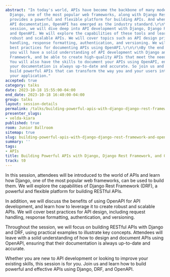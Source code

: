 ```yaml
---
abstract: "In today's world, APIs have become the backbone of many modern applications.
  Django, one of the most popular web frameworks, along with Django Rest Framework,
  provides a powerful and flexible platform for building APIs. And when it comes to
  API documentation, OpenAPI has emerged as the industry standard.\r\n\r\nIn this
  session, we will dive deep into API development with Django, Django Rest Framework,
  and OpenAPI. We will explore the capabilities of these tools and learn how to build
  robust and scalable APIs. We will cover topics such as API design principles, request
  handling, response formatting, authentication, and versioning. We will also discuss
  best practices for documenting APIs using OpenAPI.\r\n\r\nBy the end of this session,
  you will have a solid understanding of API development with Django and Django Rest
  Framework, and be able to create high-quality APIs that meet the needs of your users.
  You will also have the skills to document your APIs using OpenAPI, ensuring that
  your documentation is always up-to-date and accurate. So join us and learn how to
  build powerful APIs that can transform the way you and your users interact with
  your application."
accepted: true
category: talks
date: 2023-10-18 15:55:00-04:00
end_date: 2023-10-18 16:40:00-04:00
group: talks
layout: session-details
permalink: /talks/building-powerful-apis-with-django-django-rest-framework-and-openapi/
presenter_slugs:
- velda-kiara
published: true
room: Junior Ballroom
sitemap: true
slug: building-powerful-apis-with-django-django-rest-framework-and-openapi
summary: ''
tags:
- APIs
title: Building Powerful APIs with Django, Django Rest Framework, and OpenAPI
track: t0
---
```


In this session, attendees will be introduced to the world of APIs and learn how Django, one of the most popular web frameworks, can be used to build them. We will explore the capabilities of Django Rest Framework (DRF), a powerful and flexible platform for building RESTful APIs.

In addition, we will discuss the benefits of using OpenAPI for API development, and learn how to leverage it to create robust and scalable APIs. We will cover best practices for API design, including request handling, response formatting, authentication, and versioning.

Throughout the session, we will focus on building RESTful APIs with Django and DRF, using practical examples to illustrate key concepts. Attendees will leave with a solid understanding of how to design and document APIs using OpenAPI, ensuring that their documentation is always up-to-date and accurate.

Whether you are new to API development or looking to improve your existing skills, this session is for you. Join us and learn how to build powerful and effective APIs using Django, DRF, and OpenAPI.
